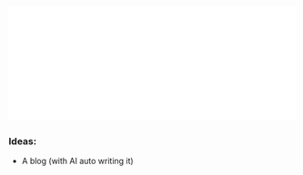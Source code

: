 <div align="center">
	<img src="large.svg" width="1000" height="200" alt="Large banner">
</div>

### Ideas:
- A blog (with AI auto writing it)


